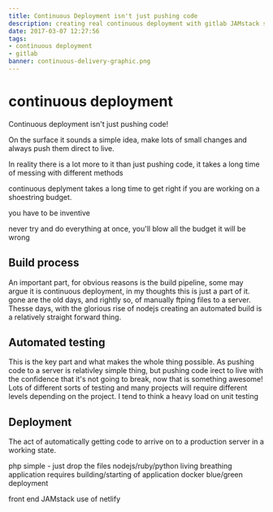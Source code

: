 ```yaml
---
title: Continuous Deployment isn't just pushing code
description: creating real continuous deployment with gitlab JAMstack set up
date: 2017-03-07 12:27:56
tags: 
- continuous deployment
- gitlab
banner: continuous-delivery-graphic.png
---
```


# continuous deployment

Continuous deployment isn't just pushing code!

On the surface it sounds a simple idea, make lots of small changes and always push them direct to live.

In reality there is a lot more to it than just pushing code, it takes a long time of messing with different methods 

continuous deplyment takes a long time to get right if you are working on a shoestring budget.

you have to be inventive

never try and do everything at once, you'll blow all the budget it will be wrong

## Build process

An important part, for obvious reasons is the build pipeline, some may argue it is continuous deployment, in my thoughts this is just a part of it. gone are the old days, and rightly so, of manually ftping files to a server. Thesse days, with the glorious rise of nodejs creating an automated build is a relatively straight forward thing.

## Automated testing

This is the key part and what makes the whole thing possible. As pushing code to a server is relativley simple thing, but pushing code irect to live with the confidence that it's not going to break, now that is something awesome!
Lots of different sorts of testing and many projects will require different levels depending on the project. I tend to think a heavy load on unit testing

## Deployment 

The act of automatically getting code to arrive on to a production server in a working state.

php simple - just drop the files
nodejs/ruby/python living breathing application requires building/starting of application
docker
blue/green deployment

front end JAMstack use of netlify


